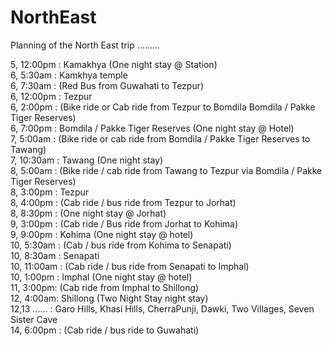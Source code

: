 # NorthEast
Planning of the North East trip .........

5, 12:00pm : Kamakhya (One night stay @ Station) <br>
6, 5:30am : Kamkhya temple<br>
6, 7:30am : (Red Bus from Guwahati to Tezpur)<br>
6, 12:00pm : Tezpur<br>
6, 2:00pm : (Bike ride or Cab ride from Tezpur to Bomdila Bomdila / Pakke Tiger Reserves)<br>
6, 7:00pm : Bomdila / Pakke Tiger Reserves (One night stay @ Hotel)<br>
7, 5:00am : (Bike ride or cab ride from Bomdila / Pakke Tiger Reserves to Tawang)<br>
7, 10:30am : Tawang (One night stay)<br>
8, 5:00am : (Bike ride / cab ride from Tawang to Tezpur via Bomdila / Pakke Tiger Reserves)<br>
8, 3:00pm : Tezpur<br>
8, 4:00pm : (Cab ride / bus ride from Tezpur to Jorhat)<br>
8, 8:30pm : (One night stay @ Jorhat)<br>
9, 3:00pm : (Cab ride / Bus ride from Jorhat to Kohima)<br>
9, 9:00pm : Kohima (One night stay @ hotel)<br>
10, 5:30am : (Cab / bus ride from Kohima to Senapati)<br>
10, 8:30am : Senapati<br>
10, 11:00am : (Cab ride / bus ride from Senapati to Imphal)<br>
10, 1:00pm : Imphal (One night stay @ hotel)<br>
11, 3:00pm: (Cab ride from Imphal to Shillong)<br>
12, 4:00am: Shillong (Two Night Stay night stay)<br>
12,13 ...... : Garo Hills, Khasi Hills, CherraPunji, Dawki, Two Villages, Seven Sister Cave<br>
14, 6:00pm : (Cab ride / bus ride to Guwahati)<br>
